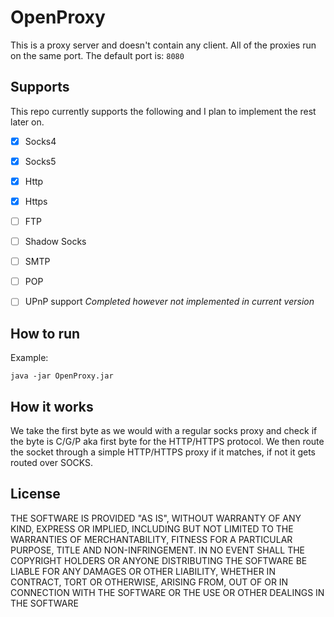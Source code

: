 OpenProxy
===========

This is a proxy server and doesn't contain any client.
All of the proxies run on the same port. The default port is: ```8080```

Supports
-----------
This repo currently supports the following and I plan to implement the rest later on.

- [x] Socks4
- [x] Socks5
- [x] Http
- [x] Https
- [ ] FTP
- [ ] Shadow Socks
- [ ] SMTP
- [ ] POP
- [ ] UPnP support *Completed however not implemented in current version*


How to run
-----------
Example:
```
java -jar OpenProxy.jar
```

How it works
-----------
We take the first byte as we would with a regular socks proxy and check if the byte is C/G/P aka first byte for the HTTP/HTTPS protocol. We then route the socket through a simple HTTP/HTTPS proxy if it matches, if not it gets routed over SOCKS.

License
-----------
THE SOFTWARE IS PROVIDED "AS IS", WITHOUT WARRANTY OF ANY KIND, EXPRESS OR IMPLIED, INCLUDING BUT NOT LIMITED TO THE WARRANTIES OF MERCHANTABILITY, FITNESS FOR A PARTICULAR PURPOSE, TITLE AND NON-INFRINGEMENT. IN NO EVENT SHALL THE COPYRIGHT HOLDERS OR ANYONE DISTRIBUTING THE SOFTWARE BE LIABLE FOR ANY DAMAGES OR OTHER LIABILITY, WHETHER IN CONTRACT, TORT OR OTHERWISE, ARISING FROM, OUT OF OR IN CONNECTION WITH THE SOFTWARE OR THE USE OR OTHER DEALINGS IN THE SOFTWARE

